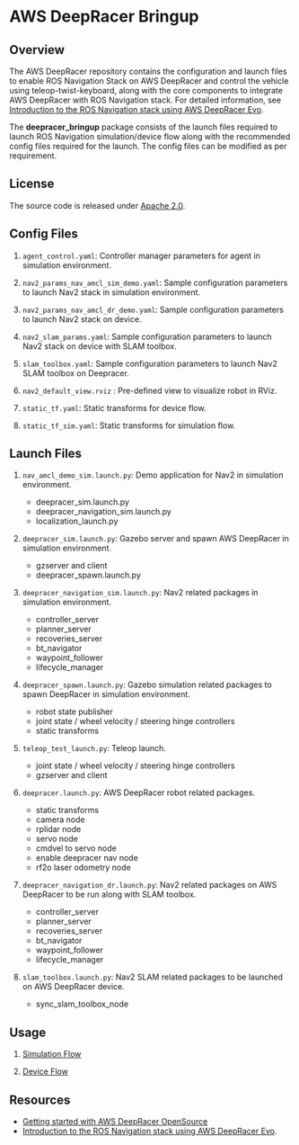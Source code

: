 # AWS DeepRacer Bringup

## Overview

The AWS DeepRacer repository contains the configuration and launch files to enable ROS Navigation Stack on AWS DeepRacer and control the vehicle using teleop-twist-keyboard, along with the core components to integrate AWS DeepRacer with ROS Navigation stack. For detailed information, see [Introduction to the ROS Navigation stack using AWS DeepRacer Evo](https://github.com/aws-deepracer/aws-deepracer/introduction-to-the-ros-navigation-stack-using-aws-deepracer-evo.md).

The **deepracer_bringup** package consists of the launch files required to launch ROS Navigation simulation/device flow along with the recommended config files required for the launch. The config files can be modified as per requirement.

## License

The source code is released under [Apache 2.0](https://aws.amazon.com/apache-2-0/).

## Config Files

1. `agent_control.yaml`: Controller manager parameters for agent in simulation environment.

1. `nav2_params_nav_amcl_sim_demo.yaml`: Sample configuration parameters to launch Nav2 stack in simulation environment.

1. `nav2_params_nav_amcl_dr_demo.yaml`: Sample configuration parameters to launch Nav2 stack on device.

1. `nav2_slam_params.yaml`: Sample configuration parameters to launch Nav2 stack on device with SLAM toolbox.

1. `slam_toolbox.yaml`: Sample configuration parameters to launch Nav2 SLAM toolbox on Deepracer.

1. `nav2_default_view.rviz` : Pre-defined view to visualize robot in RViz.

1. `static_tf.yaml`: Static transforms for device flow.

1. `static_tf_sim.yaml`: Static transforms for simulation flow.

## Launch Files

1. `nav_amcl_demo_sim.launch.py`: Demo application for Nav2 in simulation environment.
    * deepracer_sim.launch.py
    * deepracer_navigation_sim.launch.py
    * localization_launch.py

1. `deepracer_sim.launch.py`: Gazebo server and spawn AWS DeepRacer in simulation environment.
    * gzserver and client
    * deepracer_spawn.launch.py

1. `deepracer_navigation_sim.launch.py`: Nav2 related packages in simulation environment.
    * controller_server
    * planner_server
    * recoveries_server
    * bt_navigator
    * waypoint_follower
    * lifecycle_manager

1. `deepracer_spawn.launch.py`: Gazebo simulation related packages to spawn DeepRacer in simulation environment.
    * robot state publisher
    * joint state / wheel velocity / steering hinge controllers
    * static transforms

1. `teleop_test_launch.py`: Teleop launch.
    * joint state / wheel velocity / steering hinge controllers
    * gzserver and client

1. `deepracer.launch.py`: AWS DeepRacer robot related packages.
    * static transforms
    * camera node
    * rplidar node
    * servo node
    * cmdvel to servo node
    * enable deepracer nav node
    * rf2o laser odometry node

1. `deepracer_navigation_dr.launch.py`: Nav2 related packages on AWS DeepRacer to be run along with SLAM toolbox.
    * controller_server
    * planner_server
    * recoveries_server
    * bt_navigator
    * waypoint_follower
    * lifecycle_manager


1. `slam_toolbox.launch.py`: Nav2 SLAM related packages to be launched on AWS DeepRacer device.
    * sync_slam_toolbox_node

## Usage

1. [Simulation Flow](https://github.com/aws-deepracer/deepracer/Introduction-to-ROS-Navigation-stack-using-DeepRacer-Evo.md)

1. [Device Flow](https://github.com/aws-deepracer/deepracer/Introduction-to-ROS-Navigation-stack-using-DeepRacer-Evo.md)


## Resources

* [Getting started with AWS DeepRacer OpenSource](https://github.com/aws-deepracer/aws-deepracer-launcher/blob/main/getting-started.md)
* [Introduction to the ROS Navigation stack using AWS DeepRacer Evo](https://github.com/aws-deepracer/aws-deepracer/introduction-to-the-ros-navigation-stack-using-aws-deepracer-evo.md).
